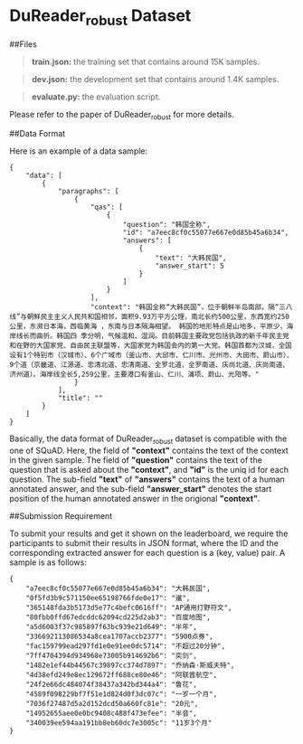 # DuReader<sub>robust</sub> Dataset
##Files
>**train.json:** the training set that contains around 15K samples. 

>**dev.json:** the development set that contains around 1.4K samples. 

>**evaluate.py:** the evaluation script.

Please refer to the paper of DuReader<sub>robust</sub> for more details. 

##Data Format

Here is an example of a data sample:
```
{
    "data": [
        {
            "paragraphs": [
                {
                    "qas": [
                        {
                            "question": "韩国全称", 
                            "id": "a7eec8cf0c55077e667e0d85b45a6b34", 
                            "answers": [
                                {
                                    "text": "大韩民国", 
                                    "answer_start": 5
                                }
                            ]
                        }
                    ], 
                    "context": "韩国全称“大韩民国”，位于朝鲜半岛南部，隔“三八线”与朝鲜民主主义人民共和国相邻，面积9.93万平方公理，南北长约500公里，东西宽约250公里，东濒日本海，西临黄海 ，东南与日本隔海相望。 韩国的地形特点是山地多，平原少，海岸线长而曲折。韩国四 季分明，气候温和、湿润。目前韩国主要政党包括执政的新千年民主党和在野的大国家党、自由民主联盟等，大国家党为韩国会内的第一大党。韩国首都为汉城，全国设有1个特别市（汉城市）、6个广域市（釜山市、大邱市、仁川市、光州市、大田市、蔚山市）、9个道（京畿道、江源道、忠清北道、忠清南道、全罗北道、全罗南道、庆尚北道、庆尚南道、济州道）。海岸线全长5,259公里，主要港口有釜山、仁川、浦项、蔚山、光阳等。"
                }
            ],
            "title": ""
        }
    ]
}
```
Basically, the data format of DuReader<sub>robust</sub> dataset is compatible with the one of SQuAD. Here, the field of **"context"** contains the text of the context in the given sample. The field of **"question"** contains the text of the question that is asked about the **"context"**, and **"id"** is the uniq id for each question. The sub-field **"text"** of **"answers"** contains the text of a human annotated answer, and the sub-field **"answer_start"** denotes the start position of the human annotated answer in the origional **"context"**. 




##Submission Requirement

To submit your results and get it shown on the leaderboard, we require the participants to submit their results in JSON format, where the ID and the corresponding extracted answer for each question is a (key, value) pair. A sample is as follows:
```
{
    "a7eec8cf0c55077e667e0d85b45a6b34": "大韩民国", 
    "0f5fd3b9c571150ee65198766fde0e17": "暹", 
    "365148fda3b5173d5e77c4befc0616ff": "AP通用打野符文", 
    "80fbb0ffd67edcddc62094cd225d2ab3": "百度地图", 
    "a5d6003f37c985897f63bc939e21d649": "半年", 
    "336692113086534a8cea1707accb2377": "5900点券", 
    "fac159799ead297fd1e0e91ee0dc5714": "不超过20分钟", 
    "7ff4704394d934968e73005b914692b6": "奕剑", 
    "1482e1ef44b44567c39897cc374d7897": "乔纳森·斯威夫特", 
    "4d38efd249e8ec129672ff688ce80e46": "阿联酋航空", 
    "24f2e66dc484074f38437a342bd344a4": "鲁花", 
    "4589f098229bf7f51e1d824d0f3dc07c": "一岁一个月", 
    "7036f27487d5a2d152dcd50a660fc81e": "20元", 
    "14952655aee0e0bc9408c488f473efee": "半音", 
    "340039ee594aa191bb8eb60dc7e3005c": "11岁3个月"
}
```

